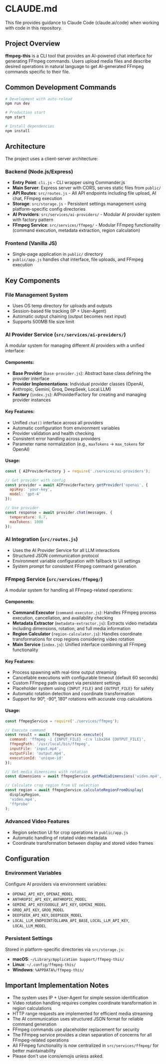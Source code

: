 # CLAUDE.md

This file provides guidance to Claude Code (claude.ai/code) when working with code in this repository.

## Project Overview

**ffmpeg-this** is a CLI tool that provides an AI-powered chat interface for generating FFmpeg commands. Users upload media files and describe desired operations in natural language to get AI-generated FFmpeg commands specific to their file.

## Common Development Commands

```bash
# Development with auto-reload
npm run dev

# Production start
npm start

# Install dependencies
npm install
```

## Architecture

The project uses a client-server architecture:

### Backend (Node.js/Express)
- **Entry Point**: `cli.js` - CLI wrapper using Commander.js
- **Main Server**: Express server with CORS, serves static files from `public/`
- **API Routes**: `src/routes.js` - All API endpoints including file upload, AI chat, FFmpeg execution
- **Storage**: `src/storage.js` - Persistent settings management using platform-specific config directories
- **AI Providers**: `src/services/ai-providers/` - Modular AI provider system with factory pattern
- **FFmpeg Service**: `src/services/ffmpeg/` - Modular FFmpeg functionality (command execution, metadata extraction, region calculation)

### Frontend (Vanilla JS)
- Single-page application in `public/` directory
- `public/app.js` handles chat interface, file uploads, and FFmpeg execution

## Key Components

### File Management System
- Uses OS temp directory for uploads and outputs
- Session-based file tracking (IP + User-Agent)
- Automatic output chaining (output becomes next input)
- Supports 500MB file size limit

### AI Provider Service (`src/services/ai-providers/`)
A modular system for managing different AI providers with a unified interface:

#### Components:
- **Base Provider** (`base-provider.js`): Abstract base class defining the provider interface
- **Provider Implementations**: Individual provider classes (OpenAI, Anthropic, Gemini, Groq, DeepSeek, Local LLM)
- **Factory** (`index.js`): AIProviderFactory for creating and managing provider instances

#### Key Features:
- Unified `chat()` interface across all providers
- Automatic configuration from environment variables
- Provider validation and health checking
- Consistent error handling across providers
- Parameter name normalization (e.g., `maxTokens` → `max_tokens` for OpenAI)

#### Usage:
```javascript
const { AIProviderFactory } = require('./services/ai-providers');

// Get provider with config
const provider = await AIProviderFactory.getProvider('openai', {
  apiKey: 'your-key',
  model: 'gpt-4'
});

// Use provider
const response = await provider.chat(messages, {
  temperature: 0.7,
  maxTokens: 1000
});
```

### AI Integration (`src/routes.js`)
- Uses the AI Provider Service for all LLM interactions
- Structured JSON communication protocol
- Environment variable configuration with fallback to UI settings
- System prompt for consistent FFmpeg command generation

### FFmpeg Service (`src/services/ffmpeg/`)
A modular system for handling all FFmpeg-related operations:

#### Components:
- **Command Executor** (`command-executor.js`): Handles FFmpeg process execution, cancellation, and availability checking
- **Metadata Extractor** (`metadata-extractor.js`): Extracts video metadata including dimensions, rotation, and full media information
- **Region Calculator** (`region-calculator.js`): Handles coordinate transformations for crop regions considering video rotation
- **Main Service** (`index.js`): Unified interface combining all FFmpeg functionality

#### Key Features:
- Process spawning with real-time output streaming
- Cancellable executions with configurable timeout (default 60 seconds)
- Custom FFmpeg path support via persistent settings
- Placeholder system using `{INPUT_FILE}` and `{OUTPUT_FILE}` for safety
- Automatic rotation detection and coordinate transformation
- Support for 90°, -90°, 180° rotations with accurate crop calculations

#### Usage:
```javascript
const ffmpegService = require('./services/ffmpeg');

// Execute command
const result = await ffmpegService.execute({
  command: 'ffmpeg -i {INPUT_FILE} -c:v libx264 {OUTPUT_FILE}',
  ffmpegPath: '/usr/local/bin/ffmpeg',
  inputFile: 'input.mp4',
  outputFile: 'output.mp4',
  executionId: 'unique-id'
});

// Get media dimensions with rotation
const dimensions = await ffmpegService.getMediaDimensions('video.mp4', 'ffprobe');

// Calculate crop region from UI selection
const region = await ffmpegService.calculateRegionFromDisplay(
  displayRegion,
  'video.mp4',
  'ffprobe'
);
```

### Advanced Video Features
- Region selection UI for crop operations in `public/app.js`
- Automatic handling of rotated video metadata
- Coordinate transformation between display and stored video frames

## Configuration

### Environment Variables
Configure AI providers via environment variables:
- `OPENAI_API_KEY`, `OPENAI_MODEL`
- `ANTHROPIC_API_KEY`, `ANTHROPIC_MODEL` 
- `GEMINI_API_KEY`/`GOOGLE_API_KEY`, `GEMINI_MODEL`
- `GROQ_API_KEY`, `GROQ_MODEL`
- `DEEPSEEK_API_KEY`, `DEEPSEEK_MODEL`
- `LOCAL_LLM_ENDPOINT`/`OLLAMA_API_BASE`, `LOCAL_LLM_API_KEY`, `LOCAL_LLM_MODEL`

### Persistent Settings
Stored in platform-specific directories via `src/storage.js`:
- **macOS**: `~/Library/Application Support/ffmpeg-this/`
- **Linux**: `~/.config/ffmpeg-this/`
- **Windows**: `%APPDATA%/ffmpeg-this/`

## Important Implementation Notes

- The system uses IP + User-Agent for simple session identification
- Video rotation handling requires complex coordinate transformation in region calculations
- HTTP range requests are implemented for efficient media streaming
- The AI communication uses structured JSON format for reliable command generation
- FFmpeg commands use placeholder replacement for security
- The FFmpeg service provides a clean separation of concerns for all FFmpeg-related operations
- All FFmpeg functionality is now centralized in `src/services/ffmpeg/` for better maintainability
- Please don't use icons/emojis unless asked.
